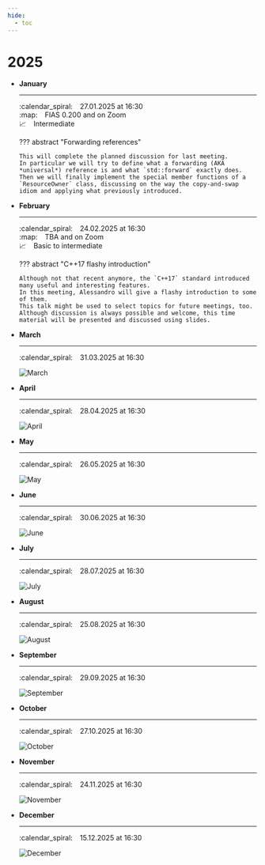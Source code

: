 ```yaml
---
hide:
  - toc
---
```


# 2025

<div class="grid cards" markdown>

-   __January__

    ---

    :calendar_spiral: &ensp; 27.01.2025 at 16:30 <br>
    :map: &ensp; FIAS 0.200 and on Zoom <br>
    :chart_with_upwards_trend: &ensp; Intermediate

    ??? abstract "Forwarding references"

        This will complete the planned discussion for last meeting.
        In particular we will try to define what a forwarding (AKA *universal*) reference is and what `std::forward` exactly does.
        Then we will finally implement the special member functions of a `ResourceOwner` class, discussing on the way the copy-and-swap idiom and applying what previously introduced.

-   __February__

    ---

    :calendar_spiral: &ensp; 24.02.2025 at 16:30 <br>
    :map: &ensp; TBA and on Zoom <br>
    :chart_with_upwards_trend: &ensp; Basic to intermediate

    ??? abstract "C++17 flashy introduction"

        Although not that recent anymore, the `C++17` standard introduced many useful and interesting features.
        In this meeting, Alessandro will give a flashy introduction to some of them.
        This talk might be used to select topics for future meetings, too.
        Although discussion is always possible and welcome, this time material will be presented and discussed using slides.

-   __March__

    ---

    :calendar_spiral: &ensp; 31.03.2025 at 16:30 <br>

    ![March](images/Placeholders/03.jpeg)

-   __April__

    ---

    :calendar_spiral: &ensp; 28.04.2025 at 16:30 <br>

    ![April](images/Placeholders/04.jpeg)

-   __May__

    ---

    :calendar_spiral: &ensp; 26.05.2025 at 16:30 <br>

    ![May](images/Placeholders/05.jpeg)

-   __June__

    ---

    :calendar_spiral: &ensp; 30.06.2025 at 16:30 <br>

    ![June](images/Placeholders/06.jpeg)

-   __July__

    ---

    :calendar_spiral: &ensp; 28.07.2025 at 16:30 <br>

    ![July](images/Placeholders/07.jpeg)

-   __August__

    ---

    :calendar_spiral: &ensp; 25.08.2025 at 16:30 <br>

    ![August](images/Placeholders/08.jpeg)

-   __September__

    ---

    :calendar_spiral: &ensp; 29.09.2025 at 16:30 <br>

    ![September](images/Placeholders/09.jpeg)

-   __October__

    ---

    :calendar_spiral: &ensp; 27.10.2025 at 16:30 <br>

    ![October](images/Placeholders/10.jpeg)

-   __November__

    ---

    :calendar_spiral: &ensp; 24.11.2025 at 16:30 <br>

    ![November](images/Placeholders/11.jpeg)

-   __December__

    ---

    :calendar_spiral: &ensp; 15.12.2025 at 16:30 <br>

    ![December](images/Placeholders/12.jpeg)

</div>